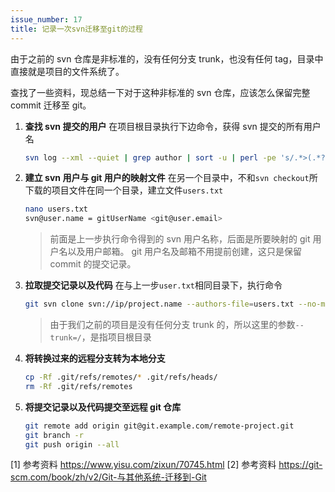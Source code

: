 ```yaml
---
issue_number: 17
title: 记录一次svn迁移至git的过程
---
```


由于之前的 svn 仓库是非标准的，没有任何分支 trunk，也没有任何 tag，目录中直接就是项目的文件系统了。

查找了一些资料，现总结一下对于这种非标准的 svn 仓库，应该怎么保留完整 commit 迁移至 git。

1. **查找 svn 提交的用户**
   在项目根目录执行下边命令，获得 svn 提交的所有用户名
   ```bash
   svn log --xml --quiet | grep author | sort -u | perl -pe 's/.*>(.*?)<.*/$1 = /'
   ```
1. **建立 svn 用户与 git 用户的映射文件**
   在另一个目录中，不和`svn checkout`所下载的项目文件在同一个目录，建立文件`users.txt`
   ```bash
   nano users.txt
   svn@user.name = gitUserName <git@user.email>
   ```
   > 前面是上一步执行命令得到的 svn 用户名称，后面是所要映射的 git 用户名以及用户邮箱。
   > git 用户名及邮箱不用提前创建，这只是保留 commit 的提交记录。
1. **拉取提交记录以及代码**
   在与上一步`user.txt`相同目录下，执行命令
   ```bash
   git svn clone svn://ip/project.name --authors-file=users.txt --no-metadata --trunk=/ target.location
   ```
   > 由于我们之前的项目是没有任何分支 trunk 的，所以这里的参数`--trunk=/`，是指项目根目录
1. **将转换过来的远程分支转为本地分支**
   ```bash
   cp -Rf .git/refs/remotes/* .git/refs/heads/
   rm -Rf .git/refs/remotes
   ```
1. **将提交记录以及代码提交至远程 git 仓库**
   ```bash
   git remote add origin git@git.example.com/remote-project.git
   git branch -r
   git push origin --all
   ```

[1] 参考资料 https://www.yisu.com/zixun/70745.html
[2] 参考资料 https://git-scm.com/book/zh/v2/Git-与其他系统-迁移到-Git
